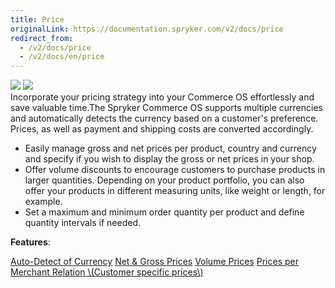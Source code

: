 ```yaml
---
title: Price
originalLink: https://documentation.spryker.com/v2/docs/price
redirect_from:
  - /v2/docs/price
  - /v2/docs/en/price
---
```


<div class='feature-text'>
    <div class='feature-images'>
    <img class="light-mode" src="https://spryker.s3.eu-central-1.amazonaws.com/docs/Document+360/Capabilities+icons/light/price.svg"/>
    <img class="dark-mode" src="https://spryker.s3.eu-central-1.amazonaws.com/docs/Document+360/Capabilities+icons/dark/price.svg"/>
    </div>
    <div class="feature-text-wrap">
Incorporate your pricing strategy into your Commerce OS effortlessly and save valuable time.The Spryker Commerce OS supports multiple currencies and automatically detects the currency based on a customer's preference. Prices, as well as payment and shipping costs are converted accordingly.

- Easily manage gross and net prices per product, country and currency and specify if you wish to display the gross or net prices in your shop.
- Offer volume discounts to encourage customers to purchase products in larger quantities. Depending on your product portfolio, you can also offer your products in different measuring units, like weight or length, for example.
- Set a maximum and minimum order quantity per product and define quantity intervals if needed.
</div>
</div>

**Features**:
<div>
<a class="feature-link" href="https://documentation.spryker.com/v2/docs/auto-detect-currency">Auto-Detect of Currency</a>
<a class="feature-link" href="https://documentation.spryker.com/v2/docs/net-gross-price">Net & Gross Prices</a>
<a class="feature-link" href="https://documentation.spryker.com/v2/docs/volume-prices">Volume Prices</a>
    <a class="feature-link" href="https://documentation.spryker.com/v2/docs/price-per-merchant-relation">Prices per Merchant Relation \(Customer specific prices\)</a> 
</div>
